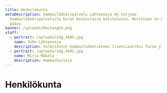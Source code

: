 ```yaml
---
title: Henkilökunta
metaDescription: Hammaslääkäripalvelu Lähteenoja Oy tarjoaa
  hammaslääkäripalveluita Euran keskustassa katutasossa. Hoitolaan on esteetön
  pääsy.
banner: /uploads/Rectangle.png
staff:
  - portrait: /uploads/img_4485.jpg
    name: Juho Lähteenoja
    description: Valmistunut hammaslääketieteen lisensiaatiksi Turun yliopistosta 2018.
  - portrait: /uploads/img_4491.jpg
    name: Mirja Mäkelä
    description: Hammashoitaja
---
```


# Henkilökunta
